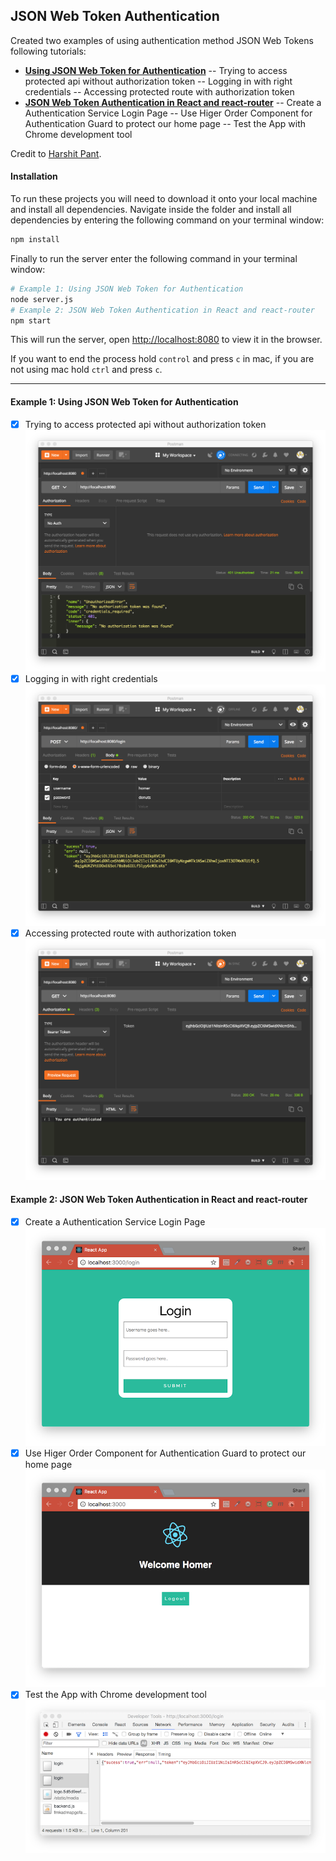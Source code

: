 ## JSON Web Token Authentication
Created two examples of using authentication method JSON Web Tokens following tutorials:
- <b>[Using JSON Web Token for Authentication](https://hptechblogs.com/using-json-web-token-for-authentication/)</b>
-- Trying to access protected api without authorization token
-- Logging in with right credentials
-- Accessing protected route with authorization token
- <b>[JSON Web Token Authentication in React and react-router](https://hptechblogs.com/using-json-web-token-react/)</b>
-- Create a Authentication Service Login Page
-- Use Higer Order Component for Authentication Guard to protect our home page
-- Test the App with Chrome development tool

Credit to [Harshit Pant](https://github.com/pantharshit00).

#### Installation
To run these projects you will need to download it onto your local machine and install all dependencies.
Navigate inside the folder and install all dependencies by entering the following command on your terminal window:
```bash
npm install
```
Finally to run the server enter the following command in your terminal window:
```bash
# Example 1: Using JSON Web Token for Authentication
node server.js
# Example 2: JSON Web Token Authentication in React and react-router
npm start
```
This will run the server, open [http://localhost:8080](http://localhost:8080) to view it in the browser.

If you want to end the process hold `control` and press `c` in mac, if you are not using mac hold `ctrl` and press `c`.

---

#### Example 1: Using JSON Web Token for Authentication
- [x] Trying to access protected api without authorization token
![get-noauthorization](./LoginAPI-usingJWT/img/get-noauthorization.png)
- [x] Logging in with right credentials
![post-credentials](./LoginAPI-usingJWT/img/post-credentials.png)
- [x] Accessing protected route with authorization token
![get-authorization](./LoginAPI-usingJWT/img/get-authorisation.png)

#### Example 2: JSON Web Token Authentication in React and react-router
- [x] Create a Authentication Service Login Page
![authentication-service](./JWT-ReactRouter/img/authentication-service.png)
- [x] Use Higer Order Component for Authentication Guard to protect our home page
![higher-order-component](./JWT-ReactRouter/img/higher-order-component.png)
- [x] Test the App with Chrome development tool
![jwt-chrome-dev](./JWT-ReactRouter/img/jwt-chrome-dev.png)
